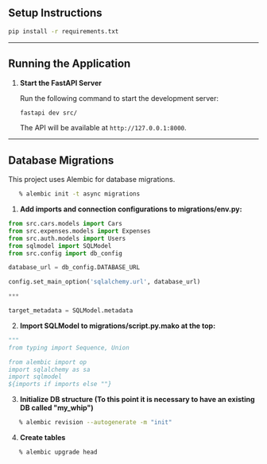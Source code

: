 ## Setup Instructions


   ```bash
   pip install -r requirements.txt
   ```

---

## Running the Application

1. **Start the FastAPI Server**

   Run the following command to start the development server:

   ```bash
   fastapi dev src/
   ```

   The API will be available at `http://127.0.0.1:8000`.

---

## Database Migrations

This project uses Alembic for database migrations.

```bash
   % alembic init -t async migrations
   ```

1. **Add imports and connection configurations to migrations/env.py:**
```python
from src.cars.models import Cars
from src.expenses.models import Expenses
from src.auth.models import Users
from sqlmodel import SQLModel
from src.config import db_config

database_url = db_config.DATABASE_URL

config.set_main_option('sqlalchemy.url', database_url)

***

target_metadata = SQLModel.metadata
   ```
2. **Import SQLModel to migrations/script.py.mako at the top:**
```python
"""
from typing import Sequence, Union

from alembic import op
import sqlalchemy as sa
import sqlmodel
${imports if imports else ""}
   ```

3. **Initialize DB structure (To this point it is necessary to have an existing DB called "my_whip")**

```bash
   % alembic revision --autogenerate -m "init"
   ```
4. **Create tables**
```bash
   % alembic upgrade head
   ```